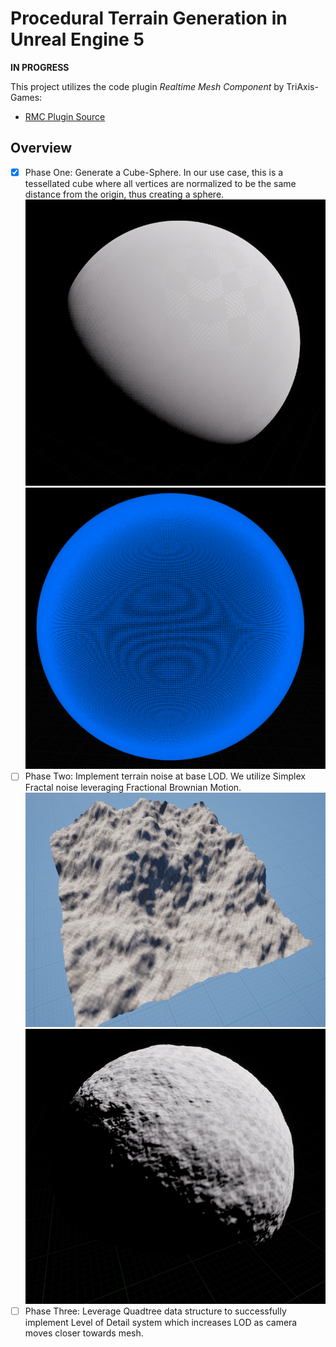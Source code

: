 # Procedural Terrain Generation in Unreal Engine 5

**IN PROGRESS**

This project utilizes the code plugin *Realtime Mesh Component* by TriAxis-Games: 
* [RMC Plugin Source](https://github.com/TriAxis-Games/RealtimeMeshComponent "RMC Plugin Source")

## Overview
- [x] Phase One: Generate a Cube-Sphere. In our use case, this is a tessellated cube where all vertices are normalized to be the same distance from the origin, thus creating a sphere.
      ![](Source/Screenshots/lit.png)
      ![](Source/Screenshots/wireframe.png)
- [ ] Phase Two: Implement terrain noise at base LOD. We utilize Simplex Fractal noise leveraging Fractional Brownian Motion.
      ![](Source/Screenshots/simplex_noise.png)
      ![](Source/Screenshots/planet_noise.png)
- [ ] Phase Three: Leverage Quadtree data structure to successfully implement Level of Detail system which increases LOD as camera moves closer towards mesh.